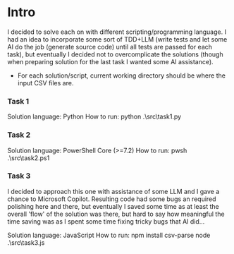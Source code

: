 # Intro

I decided to solve each on with different scripting/programming language. I had an idea to incorporate some sort of TDD+LLM (write tests and let some AI do the job (generate source code) until all tests are passed for each task), but eventually I decided not to overcomplicate the solutions (though when preparing solution for the last task I wanted some AI assistance).

* For each solution/script, current working directory should be where the input CSV files are.

### Task 1

Solution language: Python
How to run:
    python .\src\task1.py

### Task 2

Solution language: PowerShell Core (>=7.2)
How to run:
    pwsh .\src\task2.ps1

### Task 3

I decided to approach this one with assistance of some LLM and I gave a chance to Microsoft Copilot. Resulting code had some bugs an required polishing here and there, but eventually I saved some time as at least the overall 'flow' of the solution 
was there, but hard to say how meaningful the time saving was as I spent some time fixing tricky bugs that AI did...

Solution language: JavaScript
How to run:
    npm install csv-parse
    node .\src\task3.js
